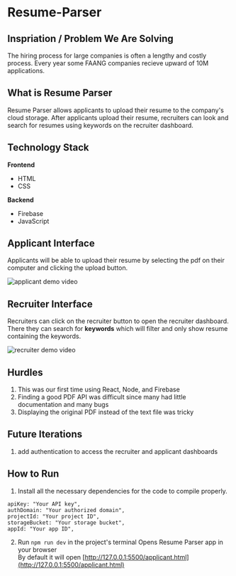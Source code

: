 ﻿# Resume-Parser



## Inspriation / Problem We Are Solving

The hiring process for large companies is often a lengthy and costly process. Every year some FAANG companies recieve upward of 10M applications.

## What is Resume Parser

Resume Parser allows applicants to upload their resume to the company's cloud storage. After applicants upload their resume, recruiters can look and search for resumes using keywords on the recruiter dashboard.

## Technology Stack

**Frontend**

- HTML
- CSS

**Backend**


- Firebase
- JavaScript

## Applicant Interface

Applicants will be able to upload their resume by selecting the pdf on their computer and clicking the upload button.

![applicant demo video](https://github.com/TristanPinzari/Resume-Parser/blob/main/ezgif-5-c5ba34b03e.gif)

## Recruiter Interface

Recruiters can click on the recruiter button to open the recruiter dashboard. There they can search for **keywords** which will filter and only show resume containing the keywords.

![recruiter demo video](https://github.com/TristanPinzari/Resume-Parser/blob/main/ezgif-5-08538d3d55.gif)

## Hurdles

1. This was our first time using React, Node, and Firebase
2. Finding a good PDF API was difficult since many had little documentation and many bugs
3. Displaying the original PDF instead of the text file was tricky

## Future Iterations

1. add authentication to access the recruiter and applicant dashboards

## How to Run

1. Install all the necessary dependencies for the code to compile properly. <br>

```
apiKey: "Your API key",
authDomain: "Your authorized domain",
projectId: "Your project ID",
storageBucket: "Your storage bucket",
appId: "Your app ID",
```

2. Run `npm run dev` in the project's terminal
   Opens Resume Parser app in your browser <br>
   By default it will open [http://127.0.0.1:5500/applicant.html](http://127.0.0.1:5500/applicant.html)
